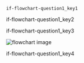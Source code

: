 ```ngMeta
if-flowchart-question1_key1
```

if-flowchart-question1_key2


if-flowchart-question1_key3


![flowchart image](assets/question_images/question1-image1.png)

if-flowchart-question1_key4
